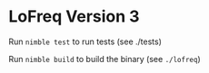 # LoFreq Version 3

Run `nimble test` to run tests (see ./tests)

Run `nimble build` to build the binary (see `./lofreq`)

